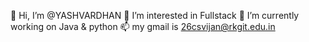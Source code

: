 👋 Hi, I’m @YASHVARDHAN
👀 I’m interested in Fullstack
🌱 I’m currently working on Java & python
📫 my gmail is 26csvijan@rkgit.edu.in
